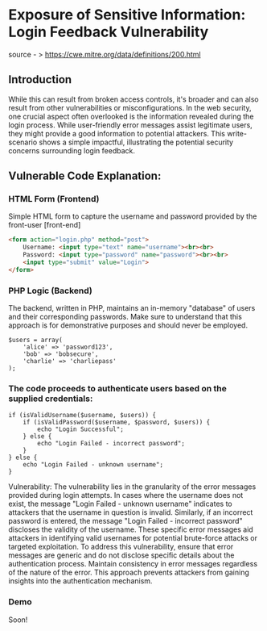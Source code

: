# Exposure of Sensitive Information: Login Feedback Vulnerability
source - > https://cwe.mitre.org/data/definitions/200.html
## Introduction
While this can result from broken access controls, it's broader and can also result from other vulnerabilities or misconfigurations.
In the web security, one crucial aspect often overlooked is the information revealed during the login process. While user-friendly error messages assist
legitimate users, they might provide a good information to potential attackers. This write-scenario shows a simple impactful, illustrating the potential security concerns surrounding login feedback.

## Vulnerable Code Explanation:

### HTML Form (Frontend)

Simple HTML form to capture the username and password provided by the front-user [front-end]

```html
<form action="login.php" method="post">
    Username: <input type="text" name="username"><br><br>
    Password: <input type="password" name="password"><br><br>
    <input type="submit" value="Login">
</form>
```

### PHP Logic (Backend)
The backend, written in PHP, maintains an in-memory "database" of users and their corresponding passwords. Make sure to understand that this approach is  for demonstrative purposes and should never be employed.
```
$users = array(
    'alice' => 'password123',
    'bob' => 'bobsecure',
    'charlie' => 'charliepass'
);
```
### The code proceeds to authenticate users based on the supplied credentials:
```
if (isValidUsername($username, $users)) {
    if (isValidPassword($username, $password, $users)) {
        echo "Login Successful";
    } else {
        echo "Login Failed - incorrect password";
    }
} else {
    echo "Login Failed - unknown username";
}
```

Vulnerability: The vulnerability lies in the granularity of the error messages provided during login attempts. In cases where the username does not exist, the message "Login Failed - unknown username" indicates to attackers that the username in question is invalid. Similarly, if an incorrect password is entered, the message "Login Failed - incorrect password" discloses the validity of the username. These specific error messages aid attackers in identifying valid usernames for potential brute-force attacks or targeted exploitation. To address this vulnerability, ensure that error messages are generic and do not disclose specific details about the authentication process. Maintain consistency in error messages regardless of the nature of the error. This approach prevents attackers from gaining insights into the authentication mechanism.

### Demo
Soon!
